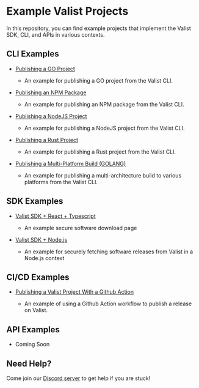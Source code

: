 # Example Valist Projects

In this repository, you can find example projects that implement the Valist SDK, CLI, and APIs in various contexts.

## CLI Examples

* [Publishing a GO Project](cli-publish-binary/README.md)

  * An example for publishing a GO project from the Valist CLI.

* [Publishing an NPM Package](cli-publish-binary/README.md)

  * An example for publishing an NPM package from the Valist CLI.

* [Publishing a NodeJS Project](cli-publish-binary/README.md)

  * An example for publishing a NodeJS project from the Valist CLI.

* [Publishing a Rust Project](cli-publish-binary/README.md)

  * An example for publishing a Rust project from the Valist CLI.

* [Publishing a Multi-Platform Build (GOLANG)](cli-publish-binary/README.md)

  * An example for publishing a multi-architecture build to various platforms from the Valist CLI.

## SDK Examples

* [Valist SDK + React + Typescript](sdk-react-typescript/README.md)
  * An example secure software download page

* [Valist SDK + Node.js](sdk-node/README.md)
  * An example for securely fetching software releases from Valist in a Node.js context

## CI/CD Examples

* [Publishing a Valist Project With a Github Action](github-action-publish/)

  * An example of using a Github Action workflow to publish a release on Valist.

## API Examples

* Coming Soon

## Need Help?

Come join our [Discord server](https://valist.io/discord) to get help if you are stuck!
